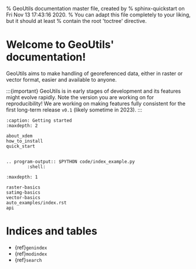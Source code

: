 % GeoUtils documentation master file, created by
% sphinx-quickstart on Fri Nov 13 17:43:16 2020.
% You can adapt this file completely to your liking, but it should at least
% contain the root 'toctree' directive.

# Welcome to GeoUtils' documentation!

GeoUtils aims to make handling of georeferenced data, either in raster or vector format, easier and available to anyone.

:::{important}
GeoUtils is in early stages of development and its features might evolve rapidly. Note the version you are
working on for reproducibility!
We are working on making features fully consistent for the first long-term release `v0.1` (likely sometime in 2023).
:::

```{toctree}
:caption: Getting started
:maxdepth: 2

about_xdem
how_to_install
quick_start
```

```{literalinclude} code/index_example.py
```

```{eval-rst}
.. program-output:: $PYTHON code/index_example.py
        :shell:
```

```{toctree}
:maxdepth: 1

raster-basics
satimg-basics
vector-basics
auto_examples/index.rst
api
```

# Indices and tables

- {ref}`genindex`
- {ref}`modindex`
- {ref}`search`
